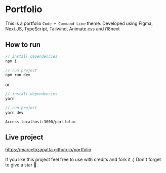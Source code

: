 # Portfolio

This is a portfolio `Code + Command Line` theme. Developed using Figma, Next.JS, TypeScript, Tailwind, Animate.css and i18next

## How to run

```javascript
// install dependencies
npm i

// run project
npm run dev
```

or

```javascript
// install dependencies
yarn

// run project
yarn dev
```

```
Access localhost:3000/portfolio
```

## Live project

https://marcelozapatta.github.io/portfolio

If you like this project feel free to use with credits and fork it :) Don't forget to give a star 🌟.
